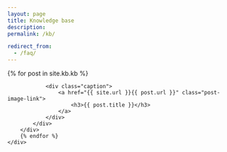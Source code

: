 ```yaml
---
layout: page
title: Knowledge base
description: 
permalink: /kb/

redirect_from:
  - /faq/
---
```


<div class="container">
	<div class="row previews">
		{% for post in site.kb.kb %}
		<div class="col-lg-4 col-sm-6">
			<div class="thumbnail">
				
				<div class="caption">
					<a href="{{ site.url }}{{ post.url }}" class="post-image-link">
	                    <h3>{{ post.title }}</h3>
	                </a>
				</div>
			</div>
		</div>	  
		{% endfor %}
	</div>
</div>